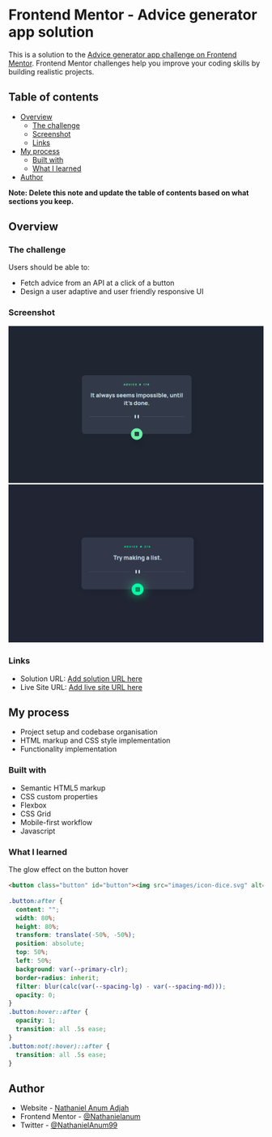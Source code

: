 # Frontend Mentor - Advice generator app solution

This is a solution to the [Advice generator app challenge on Frontend Mentor](https://www.frontendmentor.io/challenges/advice-generator-app-QdUG-13db). Frontend Mentor challenges help you improve your coding skills by building realistic projects.

## Table of contents

- [Overview](#overview)
    - [The challenge](#the-challenge)
    - [Screenshot](#screenshot)
    - [Links](#links)
- [My process](#my-process)
    - [Built with](#built-with)
    - [What I learned](#what-i-learned)
- [Author](#author)

**Note: Delete this note and update the table of contents based on what sections you keep.**

## Overview

### The challenge

Users should be able to:

- Fetch advice from an API at a click of a button
- Design a user adaptive and user friendly responsive UI

### Screenshot

![Challenge Target - Desktop](./design/finished/1.png)
![Challenge Target - Desktop](./design/finished/2.png)

### Links

- Solution URL: [Add solution URL here](https://github.com/Nathanielanum/advice-generator-frontend-mentor)
- Live Site URL: [Add live site URL here](https://nathanielanum.github.io/advice-generator-frontend-mentor/)

## My process

- Project setup and codebase organisation
- HTML markup and CSS style implementation
- Functionality implementation

### Built with

- Semantic HTML5 markup
- CSS custom properties
- Flexbox
- CSS Grid
- Mobile-first workflow
- Javascript


### What I learned

The glow effect on the button hover

```html
<button class="button" id="button"><img src="images/icon-dice.svg" alt="Dice"></button>
```
```css
.button:after {
  content: "";
  width: 80%;
  height: 80%;
  transform: translate(-50%, -50%);
  position: absolute;
  top: 50%;
  left: 50%;
  background: var(--primary-clr);
  border-radius: inherit;
  filter: blur(calc(var(--spacing-lg) - var(--spacing-md)));
  opacity: 0;
}
.button:hover::after {
  opacity: 1;
  transition: all .5s ease;
}
.button:not(:hover)::after {
  transition: all .5s ease;
}
```

## Author

- Website - [Nathaniel Anum Adjah](https://nathanielanum.github.io/advice-generator-frontend-mentor/)
- Frontend Mentor - [@Nathanielanum](https://www.frontendmentor.io/profile/Nathanielanum)
- Twitter - [@NathanielAnum99](https://www.twitter.com/NathanielAnum99)